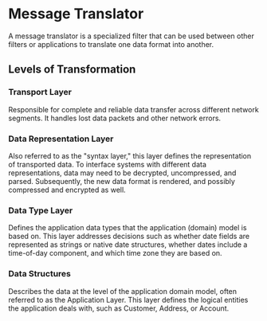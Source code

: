 # Message Translator

A message translator is a specialized filter that can be used between other filters or applications to translate one data format into another.

## Levels of Transformation

### Transport Layer
Responsible for complete and reliable data transfer across different network segments. It handles lost data packets and other network errors.

### Data Representation Layer
Also referred to as the "syntax layer," this layer defines the representation of transported data. To interface systems with different data representations, data may need to be decrypted, uncompressed, and parsed. Subsequently, the new data format is rendered, and possibly compressed and encrypted as well.

### Data Type Layer
Defines the application data types that the application (domain) model is based on. This layer addresses decisions such as whether date fields are represented as strings or native date structures, whether dates include a time-of-day component, and which time zone they are based on.

### Data Structures
Describes the data at the level of the application domain model, often referred to as the Application Layer. This layer defines the logical entities the application deals with, such as Customer, Address, or Account.
